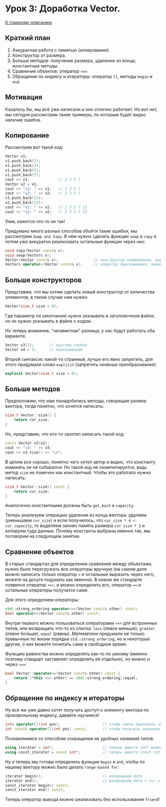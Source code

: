 # Урок 3: Доработка Vector.
[К главному описанию](/README.md)


## Краткий план
1. Аккуратная работа с памятью (копирование).
2. Конструктор от размера.
3. Больше методов: получение размера, удаление из конца; константные методы.
4. Сравнение объектов: оператор `<=>`.
5. Обращение по индексу и итераторы: оператор `[]`, методы `begin` и `end`.


## Мотивация
Казалось бы, мы всё уже написали и оно отлично работает. Но вот нет, мы сегодня рассмотрим такие примеры, по которым будет видно наличие ошибок.

## Копирование
Рассмотрим вот такой код:
```cpp
Vector v1;
v1.push_back(2);
v1.push_back(3);
v1.push_back(5);
v1.push_back(7);
cout << v1;             // 2 3 5 7
Vector v2 = v1;
cout << "v1: " << v1;   // 2 3 5 7
cout << "v2: " << v2;   // 2 3 5 7
v1.push_back(11);
v2.push_back(13);
cout << "v1: " << v1;   // 2 3 5 7 13
cout << "v2: " << v2;   // 2 3 5 7 13
```
Хмм, кажется что-то не так! 

Придумано много разных способов обойти такие ошибки, мы рассмотрим `Swap and Copy`. В нём нужно сделать функции `swap` и `copy` и потом уже аккуратно реализовать остальные функции через них:
```cpp
void copy(Vector const& v);
void swap(Vector& v);
Vector(Vector const& v);                // конструктор копирования, выражается через copy и swap
Vector& operator=(Vector const& v);     // оператор присваивания, выражается через copy и swap
```


## Больше конструкторов
Представим, что мы хотим сделать новый конструктор от количества элементов, в таком случае нам нужен:
```cpp
Vector(size_t size = 0);
```
Где параметр по умолчанию нужно указывать в заголовочном файле, но не нужно указывать в файле с кодом.

Но теперь внимание, "незаметная" разница, у нас будут работать оба варианта:
```cpp
Vector v3(2);       // круглые скобки
Vector v4 = 5;      // присваивание
```

Второй синтаксис какой-то странный, лучше его явно запретить, для этого придумали слово `explicit` (запретить неявные преобразования):
```cpp
explicit Vector(size_t size = 0);
```


## Больше методов
Предположим, что нам понадобились методы, говорящие размер вектора, тогда понятно, что хочется написать:

```cpp
size_t Vector::size() {
    return cur_size;
}
```

Но, представим, что кто-то захотел написать такой код:

```cpp
const Vector v3(v2);
cout << "v3: " << v3;
cout << v3.size() << "\n";
```

В целом все хорошо, понятно чего хотел автор и видно, что константу изменять он не собирался. Но такой код не скомпилируется, ведь метод `size` не помечен как константный. Чтобы это работало нужно написать:
```cpp
size_t Vector::size() const {
    return cur_size;
}
```

Аналогично константными должны быть `get_back` и `capacity`.

Теперь реализуем операцию удаления из конца вектора: удаляем (уменьшаем `cur_size`) и если получилось, что `cur_size * 4 < cur_capacity`, то выделяем заново память размера `cur_size * 2` и копируем туда данные. Почему константы выбраны именно так, мы поговорим на следующем занятии.


## Сравнение объектов
В старых стандартах для определения сравнения между объектами, нужно было перегружать все операторы вручную (на самом деле можно написать только оператор `<` и остальные выразить через него, можете на досуге подумать как именно). В новом же стандарте появился оператор `<=>`, и можно определить его, оператор `==` и остальные операторы получатся сами.

Для этого определяем операторы:

```cpp
std::strong_ordering operator<=>(Vector const& other) const;
bool operator==(Vector const& other) const;
```

Внутри первого можно пользоваться операторами `<=>` для встроенных типов, или возвращать что-то из списка: `less` (левое меньше), `greater` (левое больше), `equal` (равны). Математики придумали не только привычные по жизни порядки `std::strong_ordering`, но и некоторые другие, о них можете почитать сами в свободное время.

Функцию равенства можно определять как-то по умному (именно поэтому стандарт заставляет определять её отдельно), но можно и через `<=>`:
```cpp
bool Vector::operator==(Vector const& other) const {
    return (*this <=> other) == std::strong_ordering::equal;
}
```


## Обращение по индексу и итераторы
Ну все же уже давно хотят получать доступ к элементу вектора по произвольному индексу, давайте научимся!
```cpp
int& operator[](int pos);                   // чтобы смочь присвоить значение по индексу
int const& operator[](int pos) const;       // чтобы получить значение по индексу на чтение
```

Познакомимся со способом сокращения не удобных названий типов:
```cpp
using iterator = int*;                      // теперь вместо int* можно писать iterator
using const_iterator = const int*;          // теперь вместо const int* можно писать const_iterator
```

Ну и теперь мы готовы определить функции `begin` и `end`, чтобы по нашему вектору можно было делать `range-based for`:
```cpp
iterator begin();                           // возвращаем data
iterator end();                             // возвращаем data + cur_size - указатель на элемент следующий после конца
const_iterator begin() const;
const_iterator end() const;
```

Теперь оператор вывода можно реализовать без использования `friend`!
